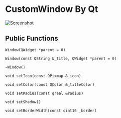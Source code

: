 CustomWindow By Qt
===
![Screenshot](https://raw.githubusercontent.com/IMAN4K/QtPro/master/Resources/Image/CustomWindow.gif)

## Public Functions
`Window(QWidget *parent = 0)`

`Window(const QString &_title, QWidget *parent = 0)`

`~Window()`

`void setIcon(const QPixmap &_icon)`

`void setColor(const QColor &_titleColor)`

`void setRadius(const qreal &radius)`

`void setShadow()`

`void setBorderWidth(const qint16 _border)`
